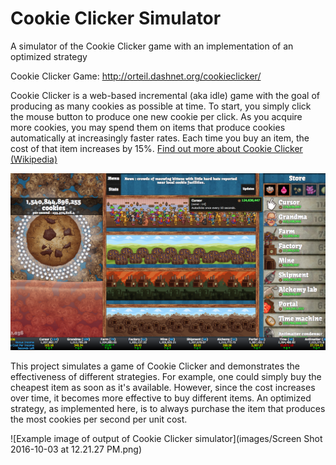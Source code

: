 # Cookie Clicker Simulator
A simulator of the Cookie Clicker game with an implementation of an optimized strategy

Cookie Clicker Game:
http://orteil.dashnet.org/cookieclicker/


Cookie Clicker is a web-based incremental (aka idle) game with the goal of producing as many cookies as possible at time. To start, you simply click the mouse button to produce one new cookie per click. As you acquire more cookies, you may spend them on items that produce cookies automatically at increasingly faster rates. Each time you buy an item, the cost of that item increases by 15%. <a href="https://en.wikipedia.org/wiki/Cookie_Clicker">Find out more about Cookie Clicker (Wikipedia)</a>

![Example image of official Cookie Clicker game](images/Cookie-Clicker.png)

This project simulates a game of Cookie Clicker and demonstrates the effectiveness of different strategies. For example, one could simply buy the cheapest item as soon as it's available. However, since the cost increases over time, it becomes more effective to buy different items. An optimized strategy, as implemented here, is to always purchase the item that produces the most cookies per second per unit cost.

![Example image of output of Cookie Clicker simulator](images/Screen Shot 2016-10-03 at 12.21.27 PM.png)
